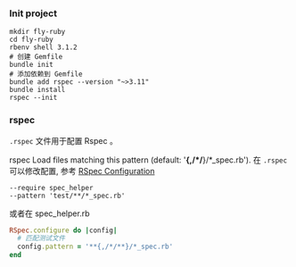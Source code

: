 ### Init project

```shell
mkdir fly-ruby
cd fly-ruby
rbenv shell 3.1.2
# 创建 Gemfile
bundle init
# 添加依赖到 Gemfile
bundle add rspec --version "~>3.11"
bundle install
rspec --init
```

### rspec

`.rspec` 文件用于配置 Rspec 。

rspec Load files matching this pattern (default: '**{,/*/**}/*_spec.rb').
在 `.rspec` 可以修改配置, 参考 [RSpec Configuration](https://rubydoc.info/gems/rspec-core/RSpec/Core/Configuration)

```text
--require spec_helper
--pattern 'test/**/*_spec.rb'
```

或者在 spec_helper.rb

```ruby
RSpec.configure do |config|
  # 匹配测试文件
  config.pattern = '**{,/*/**}/*_spec.rb'
end
```